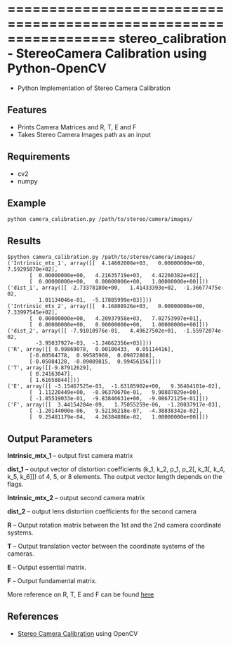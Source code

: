 =================================================================
stereo_calibration - StereoCamera Calibration using Python-OpenCV
=================================================================
* Python Implementation of Stereo Camera Calibration

Features
--------
* Prints Camera Matrices and R, T, E and F
* Takes Stereo Camera Images path as an input

Requirements
------------
* cv2
* numpy

Example
-------
```
python camera_calibration.py /path/to/stereo/camera/images/
```
Results
-------
```
$python camera_calibration.py /path/to/stereo/camera/images/
('Intrinsic_mtx_1', array([[  4.14602008e+03,   0.00000000e+00,   7.59295870e+02],
       [  0.00000000e+00,   4.21635719e+03,   4.42260382e+02],
       [  0.00000000e+00,   0.00000000e+00,   1.00000000e+00]]))
('dist_1', array([[ -2.73378180e+00,   1.41433393e+02,  -1.36677475e-02,
          1.01134046e-01,  -5.17885999e+03]]))
('Intrinsic_mtx_2', array([[  4.16808926e+03,   0.00000000e+00,   7.33997545e+02],
       [  0.00000000e+00,   4.20937958e+03,   7.02753997e+01],
       [  0.00000000e+00,   0.00000000e+00,   1.00000000e+00]]))
('dist_2', array([[ -7.91010976e-01,   4.49627502e+01,  -1.55972074e-02,
         -3.95037927e-03,  -1.24662356e+03]]))
('R', array([[ 0.99869078,  0.00100433,  0.05114416],
       [-0.00564778,  0.99585969,  0.09072808],
       [-0.05084128, -0.09089815,  0.99456156]]))
('T', array([[-9.87912629],
       [ 0.24163047],
       [ 1.61658844]]))
('E', array([[ -3.15467525e-03,  -1.63185902e+00,   9.36464101e-02],
       [  1.11220449e+00,  -8.96370670e-01,   9.90807829e+00],
       [ -1.85519033e-01,  -9.83846631e+00,  -9.08672125e-01]]))
('F', array([[  3.44154284e-09,   1.75055259e-06,  -1.20037917e-03],
       [ -1.20144000e-06,   9.52136218e-07,  -4.38838342e-02],
       [  9.25481179e-04,   4.26384886e-02,   1.00000000e+00]]))
```

Output Parameters
-----------------
__Intrinsic_mtx_1__ – output first camera matrix

__dist_1__ – output vector of distortion coefficients  (k_1, k_2, p_1, p_2[, k_3[, k_4, k_5, k_6]]) of 4, 5, or 8 elements. The output vector length depends on the flags.

__Intrinsic_mtx_2__ – output second camera matrix

__dist_2__ – output lens distortion coefficients for the second camera

__R__ – Output rotation matrix between the 1st and the 2nd camera coordinate systems.

__T__ – Output translation vector between the coordinate systems of the cameras.

__E__ – Output essential matrix.

__F__ – Output fundamental matrix.

More reference on R, T, E and F can be found [here](http://docs.opencv.org/2.4/modules/calib3d/doc/camera_calibration_and_3d_reconstruction.html#stereocalibrate)

References
----------
* [Stereo Camera Calibration](http://docs.opencv.org/2.4/modules/calib3d/doc/camera_calibration_and_3d_reconstruction.html) using OpenCV


